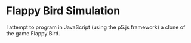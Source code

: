 # Flappy Bird Simulation
I attempt to program in JavaScript (using the p5.js framework) a clone of the game Flappy Bird.
